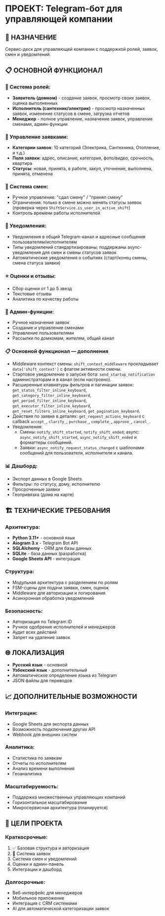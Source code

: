 # ПРОЕКТ: Telegram-бот для управляющей компании

## 🎯 НАЗНАЧЕНИЕ
Сервис-деск для управляющей компании с поддержкой ролей, заявок, смен и уведомлений.

## 📋 ОСНОВНОЙ ФУНКЦИОНАЛ

### 👥 Система ролей:
- **Заявитель (домком)** - создание заявок, просмотр своих заявок, оценка выполненных
- **Исполнитель (сантехник/электрик)** - просмотр назначенных заявок, изменение статусов в смене, загрузка отчетов
- **Менеджер** - полное управление, назначение заявок, управление сменами, админ-функции

### 📝 Управление заявками:
- **Категории заявок**: 10 категорий (Электрика, Сантехника, Отопление, и т.д.)
- **Поля заявки**: адрес, описание, категория, фото/видео, срочность, квартира
- **Статусы**: новая, принята, в работе, закуп, уточнение, выполнена, принята, отменена

### 🔄 Система смен:
- Ручное управление: "сдал смену" / "принял смену"
- Ограничения: только в смене можно менять статусы заявок (проверка через `ShiftService.is_user_in_active_shift`)
- Контроль времени работы исполнителей

### 📢 Уведомления:
- Уведомления в общий Telegram-канал и адресные сообщения пользователям/исполнителям
- Типы уведомлений стандартизированы; поддержаны async-уведомления для смен и смены статусов заявок
- Автоматические уведомления о событиях (старт/конец смены, смена статуса заявки)

### ⭐ Оценки и отзывы:
- Сбор оценки от 1 до 5 звезд
- Текстовые отзывы
- Аналитика по качеству работы

### 🔧 Админ-функции:
- Ручное назначение заявок
- Создание и управление сменами
- Управление пользователями
- Рассылки по домкомам, жителям, общий канал

### 📋 Основной функционал — дополнения

- Middleware контекст смены: `shift_context_middleware` прокладывает `data['shift_context']` с флагом активности смены.
- Стартовое уведомление о запуске бота: `send_startup_notification` администраторам и в канал (если настроено).
- Расширенные клавиатуры фильтров и пагинации заявок: `get_status_filter_inline_keyboard`, `get_category_filter_inline_keyboard`, `get_period_filter_inline_keyboard`, `get_executor_filter_inline_keyboard`, `get_reset_filters_inline_keyboard`, `get_pagination_keyboard`.
- Действия по заявке в деталях: `get_request_actions_keyboard` с callback `accept_`, `clarify_`, `purchase_`, `complete_`, `approve_`, `cancel_`.
- Уведомления:
  - Смены: `notify_shift_started`, `notify_shift_ended`; async: `async_notify_shift_started`, `async_notify_shift_ended` и форматтеры сообщений.
  - Заявки: `async_notify_request_status_changed` с шаблонами сообщений для пользователя, исполнителя и канала.

### 📊 Дашборд:
- Экспорт данных в Google Sheets
- Фильтры: по статусу, дому, исполнителю
- Просроченные заявки
- Геопривязка (дома на карте)

## 🏗️ ТЕХНИЧЕСКИЕ ТРЕБОВАНИЯ

### Архитектура:
- **Python 3.11+** - основной язык
- **Aiogram 3.x** - Telegram Bot API
- **SQLAlchemy** - ORM для базы данных
- **SQLite** - база данных (разработка)
- **Google Sheets API** - интеграция

### Структура:
- Модульная архитектура с разделением по ролям
- FSM-сцены для подачи заявки, смен, оценок
- Middleware для авторизации и логирования
- Асинхронная обработка уведомлений

### Безопасность:
- Авторизация по Telegram ID
- Ручное одобрение исполнителей и менеджеров
- Аудит всех действий
- Запрет на удаление заявок

## 🌐 ЛОКАЛИЗАЦИЯ
- **Русский язык** - основной
- **Узбекский язык** - дополнительный
- Автоматическое определение языка из Telegram
- JSON файлы для переводов

## 📈 ДОПОЛНИТЕЛЬНЫЕ ВОЗМОЖНОСТИ

### Интеграции:
- Google Sheets для экспорта данных
- Возможность подключения других API
- Webhook для внешних систем

### Аналитика:
- Статистика по заявкам
- Отчеты по исполнителям
- Анализ времени выполнения
- Геоаналитика

### Масштабируемость:
- Поддержка множественных управляющих компаний
- Горизонтальное масштабирование
- Микросервисная архитектура (планируется)

## 🎯 ЦЕЛИ ПРОЕКТА

### Краткосрочные:
1. ✅ Базовая структура и авторизация
2. 🔄 Система заявок
3. Система смен и уведомлений
4. Оценки и админ-панель
5. Интеграции и дашборд

### Долгосрочные:
- Веб-интерфейс для менеджеров
- Мобильное приложение
- Интеграция с CRM системами
- AI для автоматической категоризации заявок

